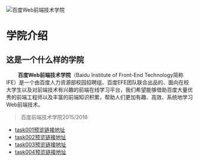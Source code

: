 ![百度Web前端技术学院](asset/github.jpg)

# 学院介绍

## 这是一个什么样的学院

&nbsp;&nbsp;&nbsp;&nbsp;&nbsp;&nbsp;&nbsp;&nbsp;**百度Web前端技术学院**（Baidu Institute of Front-End Technology简称IFE）是一个由百度人力资源部校园招聘组、百度EFE团队联合出品的、面向在校大学生以及对前端技术有兴趣的前端在线学习平台，我们希望能够借助百度大量优秀的前端工程师以及丰富的前端知识积累，帮助人们更加有趣、高效、系统地学习Web前端技术。

> 百度前端技术学院2015/2016
- [task001预览链接地址](https://yym-yumeng123.github.io/IFE.item/task001.html)
- [task002预览链接地址](https://yym-yumeng123.github.io/IFE.item/task002.html)
- [task003预览链接地址](https://yym-yumeng123.github.io/IFE.item/task003.html)
- [task004预览链接地址](https://yym-yumeng123.github.io/IFE.item/task004.html)
